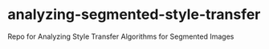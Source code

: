 # analyzing-segmented-style-transfer
Repo for Analyzing Style Transfer Algorithms for Segmented Images

